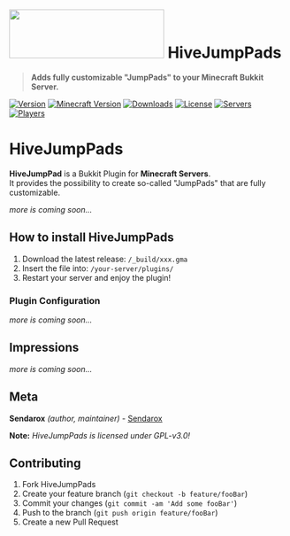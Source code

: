 <!---
 *      __  ___                __                      ____            __    
 *     / / / (_)   _____      / /_  ______ ___  ____  / __ \____ _____/ /____
 *    / /_/ / / | / / _ \__  / / / / / __ `__ \/ __ \/ /_/ / __ `/ __  / ___/
 *   / __  / /| |/ /  __/ /_/ / /_/ / / / / / / /_/ / ____/ /_/ / /_/ (__  ) 
 *  /_/ /_/_/ |___/\___/\____/\__,_/_/ /_/ /_/ .___/_/    \__,_/\__,_/____/  
 *         PLUGIN VERSION v4.0             /_/  Copyright (C) 2013-2019 Sendarox    
-->
# <a href="https://dev.bukkit.org/projects/hive-jumppads/" alt="HiveJumpPads" title="HiveJumpPads (Logo)" ><img src="https://i.ibb.co/R43xbxY/hjp.png"  width="280" height="88"></a> **HiveJumpPads**
> **Adds fully customizable "JumpPads" to your Minecraft Bukkit Server.**

[![Version][ver-img]][hjp-logo-url]
[![Minecraft Version][mcver-img]][hjp-logo-url]
[![Downloads][downloads-img]][hjp-logo-url]
[![License][license-img]][hjp-logo-url]
[![Servers][bstats-s-img]][hjp-logo-url]
[![Players][bstats-p-img]][hjp-logo-url]

# **HiveJumpPads**

**HiveJumpPad** is a Bukkit Plugin for **Minecraft Servers**.<br>
It provides the possibility to create so-called "JumpPads" that are fully customizable.<br>

*more is coming soon...*

## **How to install HiveJumpPads**

1. Download the latest release:  ```/_build/xxx.gma```<br>
2. Insert the file into: ```/your-server/plugins/```<br>
3. Restart your server and enjoy the plugin!<br>

### **Plugin Configuration**

*more is coming soon...*

## **Impressions**

*more is coming soon...*

## **Meta**

**Sendarox** *(author, maintainer)* - [Sendarox](https://dev.bukkit.org/members/sendarox)

**Note:** *HiveJumpPads is licensed under GPL-v3.0!*

## **Contributing**

1. Fork HiveJumpPads
2. Create your feature branch (`git checkout -b feature/fooBar`)
3. Commit your changes (`git commit -am 'Add some fooBar'`)
4. Push to the branch (`git push origin feature/fooBar`)
5. Create a new Pull Request

<!-- MARKDOWN LINKS -->
[hjp-logo-url]: https://github.com/sendarox/HiveJumpPads
[ver-img]: https://img.shields.io/badge/version-3.0b-green.svg?labelColor=2D2D2D
[mcver-img]: https://img.shields.io/badge/Minecraft-1.11%20|%201.9%20|%201.8.1%20...-grey.svg?labelColor=2D2D2D
[license-img]: https://img.shields.io/github/license/sendarox/HiveJumpPads.svg?labelColor=2D2D2D
[downloads-img]: https://cf.way2muchnoise.eu/full_hive-jumppads_downloads.svg
[bstats-s-img]: https://img.shields.io/bstats/servers/363.svg?labelColor=2D2D2D
[bstats-p-img]: https://img.shields.io/bstats/players/363.svg?labelColor=2D2D2D